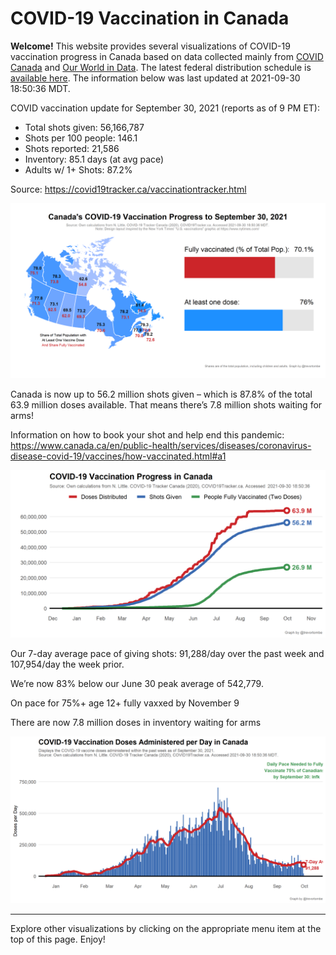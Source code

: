 COVID-19 Vaccination in Canada
==============================

**Welcome!** This website provides several visualizations of COVID-19
vaccination progress in Canada based on data collected mainly from
[COVID Canada](https://covid19tracker.ca/vaccinationtracker.html) and
[Our World in Data](https://ourworldindata.org/covid-vaccinations). The
latest federal distribution schedule is [available
here](https://www.canada.ca/en/public-health/services/diseases/2019-novel-coronavirus-infection/prevention-risks/covid-19-vaccine-treatment/vaccine-rollout.html).
The information below was last updated at 2021-09-30 18:50:36 MDT.

COVID vaccination update for September 30, 2021 (reports as of 9 PM ET):

-   Total shots given: 56,166,787
-   Shots per 100 people: 146.1
-   Shots reported: 21,586
-   Inventory: 85.1 days (at avg pace)
-   Adults w/ 1+ Shots: 87.2%

Source:
<a href="https://covid19tracker.ca/vaccinationtracker.html" class="uri">https://covid19tracker.ca/vaccinationtracker.html</a>

![](Plots/plot_main.png)

Canada is now up to 56.2 million shots given – which is 87.8% of the
total 63.9 million doses available. That means there’s 7.8 million shots
waiting for arms!

Information on how to book your shot and help end this pandemic:
<a href="https://www.canada.ca/en/public-health/services/diseases/coronavirus-disease-covid-19/vaccines/how-vaccinated.html#a1" class="uri">https://www.canada.ca/en/public-health/services/diseases/coronavirus-disease-covid-19/vaccines/how-vaccinated.html#a1</a>

![](Plots/plot_total.png)

Our 7-day average pace of giving shots: 91,288/day over the past week
and 107,954/day the week prior.

We’re now 83% below our June 30 peak average of 542,779.

On pace for 75%+ age 12+ fully vaxxed by November 9

There are now 7.8 million doses in inventory waiting for arms

![](Plots/pace_national.png)

------------------------------------------------------------------------

Explore other visualizations by clicking on the appropriate menu item at
the top of this page. Enjoy!
